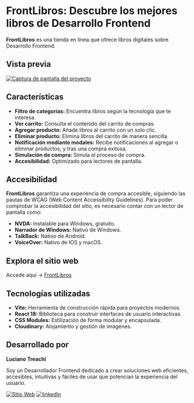 # FrontLibros: Descubre los mejores libros de Desarrollo Frontend

**FrontLibros** es una tienda en línea que ofrece libros digitales sobre Desarrollo Frontend.

## Vista previa

[![Captura de pantalla del proyecto](https://i.postimg.cc/9FC2RjgP/website.jpg)](https://postimg.cc/K4qwwC24)

## Características

- **Filtro de categorías:** Encuentra libros según la tecnología que te interesa.
- **Ver carrito:** Consulta el contenido del carrito de compras.
- **Agregar producto:** Añade libros al carrito con un solo clic.
- **Eliminar producto:** Elimina libros del carrito de manera sencilla.
- **Notificación mediante modales:** Recibe notificaciones al agregar o eliminar productos, y tras una compra exitosa.
- **Simulación de compra:** Simula el proceso de compra.
- **Accesibilidad:** Optimizado para lectores de pantalla.

## Accesibilidad

**FrontLibros** garantiza una experiencia de compra accesible, siguiendo las pautas de WCAG (Web Content Accessibility Guidelines). Para poder comprobar la accesibilidad del sitio, es necesario contar con un lector de pantalla como:

- **NVDA:** Instalable para Windows, gratuito.
- **Narrador de Windows:** Nativo de Windows.
- **TalkBack:** Nativo de Android.
- **VoiceOver:** Nativo de IOS y macOS.

## Explora el sitio web

Accede aquí → [FrontLibros](https://frontlibros.vercel.app/)

## Tecnologías utilizadas

- **Vite:** Herramienta de construcción rápida para proyectos modernos.
- **React 18:** Biblioteca para construir interfaces de usuario interactivas.
- **CSS Modules:** Estilización de forma modular y encapsulada.
- **Cloudinary:** Alojamiento y gestión de imágenes.

## Desarrollado por

**Luciano Treachi**

Soy un Desarrollador Frontend dedicado a crear soluciones web eficientes, accesibles, intuitivas y fáciles de usar que potencian la experiencia del usuario.

[![Sitio Web](https://img.shields.io/badge/Sitio_Web-black?style=for-the-badge&logoColor=white)](https://lucianotreachi.vercel.app/)
[![linkedIn](https://img.shields.io/badge/LinkedIn-0077B5?style=for-the-badge&logoColor=white)](https://www.linkedin.com/in/luciano-treachi/)
